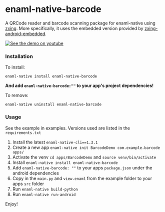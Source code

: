 # enaml-native-barcode

A QRCode reader and barcode scanning package for enaml-native using [zxing](https://github.com/zxing/zxing).
More specifically, it uses the embedded version provided by [zxing-android-embedded](https://github.com/journeyapps/zxing-android-embedded).

[![See the demo on youtube](https://img.youtube.com/vi/lYF8XioDd78/0.jpg)](https://youtu.be/lYF8XioDd78)



### Installation

To install:

`enaml-native install enaml-native-barcode`

__And add `enaml-native-barcode:""` to your app's project dependencies!__

To remove:

`enaml-native uninstall enaml-native-barcode`


### Usage

See the example in examples. Versions used are listed in the `requirements.txt`

1. Install the latest `enaml-native-cli==1.3.1` 
2. Create a new app `enaml-native init BarcodeDemo com.example.barcode apps/`
3. Activate the venv `cd apps/BarcodeDemo` and `source venv/bin/activate`
4. Install `enaml-native install enaml-native-barcode`
5. Add `enaml-native-barcode: ""` to your apps `package.json` under the android dependencies
6. Copy in the `main.py` and `view.enaml` from the example folder to your apps `src` folder
7. Run `enaml-native build-python`
8. Run `enaml-native run-android`

Enjoy!
